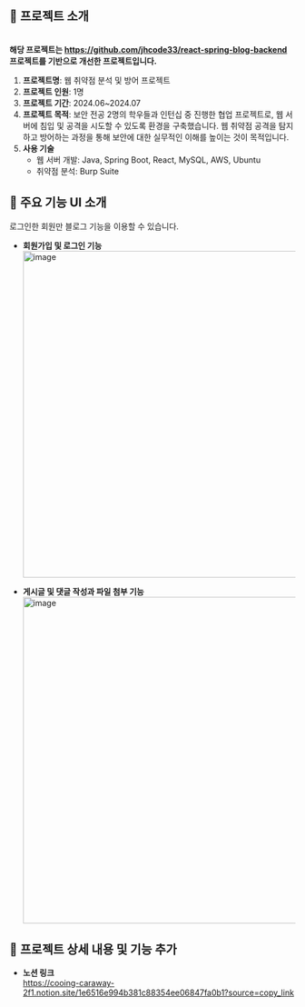 ## 📌 프로젝트 소개
<br>**해당 프로젝트는 https://github.com/jhcode33/react-spring-blog-backend 프로젝트를 기반으로 개선한 프로젝트입니다.**
1. **프로젝트명**: 웹 취약점 분석 및 방어 프로젝트
2. **프로젝트 인원**: 1명
3. **프로젝트 기간**: 2024.06~2024.07  
4. **프로젝트 목적**: 보안 전공 2명의 학우들과 인턴십 중 진행한 협업 프로젝트로, 웹 서버에 침입 및 공격을 시도할 수 있도록 환경을 구축했습니다. 웹 취약점 공격을 탐지하고 방어하는 과정을 통해 보안에 대한 실무적인 이해를 높이는 것이 목적입니다. 
5. **사용 기술**
    - 웹 서버 개발: Java, Spring Boot, React, MySQL, AWS, Ubuntu
    - 취약점 분석: Burp Suite
## 📌 주요 기능 UI 소개
로그인한 회원만 블로그 기능을 이용할 수 있습니다.
- **회원가입 및 로그인 기능**<br>
      <img width="575" alt="image" src="https://github.com/user-attachments/assets/b5483be3-75ba-4fbb-a831-e4e437c155e7" /><br>

- **게시글 및 댓글 작성과 파일 첨부 기능**<br>
  <img width="575" alt="image" src="https://github.com/user-attachments/assets/257b33da-f883-4400-9c49-cc20f2d0996e" />

## 📝 프로젝트 상세 내용 및 기능 추가 
- **노션 링크**  
  https://cooing-caraway-2f1.notion.site/1e6516e994b381c88354ee06847fa0b1?source=copy_link

